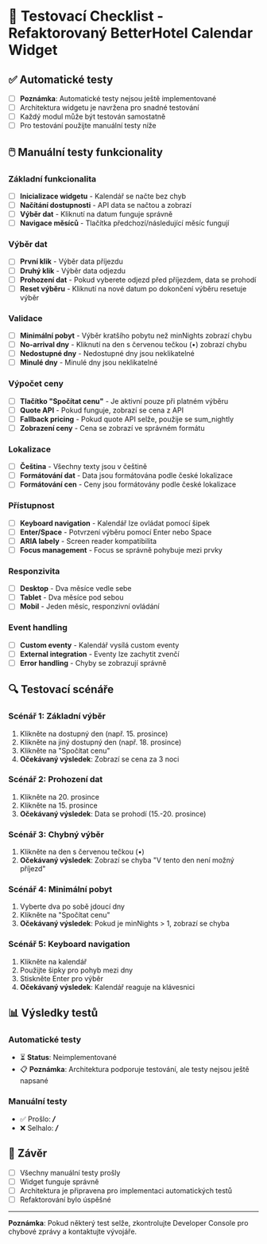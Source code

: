 # 🧪 Testovací Checklist - Refaktorovaný BetterHotel Calendar Widget

## ✅ Automatické testy
- [ ] **Poznámka**: Automatické testy nejsou ještě implementované
- [ ] Architektura widgetu je navržena pro snadné testování
- [ ] Každý modul může být testován samostatně
- [ ] Pro testování použijte manuální testy níže

## 🖱️ Manuální testy funkcionality

### Základní funkcionalita
- [ ] **Inicializace widgetu** - Kalendář se načte bez chyb
- [ ] **Načítání dostupnosti** - API data se načtou a zobrazí
- [ ] **Výběr dat** - Kliknutí na datum funguje správně
- [ ] **Navigace měsíců** - Tlačítka předchozí/následující měsíc fungují

### Výběr dat
- [ ] **První klik** - Výběr data příjezdu
- [ ] **Druhý klik** - Výběr data odjezdu
- [ ] **Prohození dat** - Pokud vyberete odjezd před příjezdem, data se prohodí
- [ ] **Reset výběru** - Kliknutí na nové datum po dokončení výběru resetuje výběr

### Validace
- [ ] **Minimální pobyt** - Výběr kratšího pobytu než minNights zobrazí chybu
- [ ] **No-arrival dny** - Kliknutí na den s červenou tečkou (•) zobrazí chybu
- [ ] **Nedostupné dny** - Nedostupné dny jsou neklikatelné
- [ ] **Minulé dny** - Minulé dny jsou neklikatelné

### Výpočet ceny
- [ ] **Tlačítko "Spočítat cenu"** - Je aktivní pouze při platném výběru
- [ ] **Quote API** - Pokud funguje, zobrazí se cena z API
- [ ] **Fallback pricing** - Pokud quote API selže, použije se sum_nightly
- [ ] **Zobrazení ceny** - Cena se zobrazí ve správném formátu

### Lokalizace
- [ ] **Čeština** - Všechny texty jsou v češtině
- [ ] **Formátování dat** - Data jsou formátována podle české lokalizace
- [ ] **Formátování cen** - Ceny jsou formátovány podle české lokalizace

### Přístupnost
- [ ] **Keyboard navigation** - Kalendář lze ovládat pomocí šipek
- [ ] **Enter/Space** - Potvrzení výběru pomocí Enter nebo Space
- [ ] **ARIA labely** - Screen reader kompatibilita
- [ ] **Focus management** - Focus se správně pohybuje mezi prvky

### Responzivita
- [ ] **Desktop** - Dva měsíce vedle sebe
- [ ] **Tablet** - Dva měsíce pod sebou
- [ ] **Mobil** - Jeden měsíc, responzivní ovládání

### Event handling
- [ ] **Custom eventy** - Kalendář vysílá custom eventy
- [ ] **External integration** - Eventy lze zachytit zvenčí
- [ ] **Error handling** - Chyby se zobrazují správně

## 🔍 Testovací scénáře

### Scénář 1: Základní výběr
1. Klikněte na dostupný den (např. 15. prosince)
2. Klikněte na jiný dostupný den (např. 18. prosince)
3. Klikněte na "Spočítat cenu"
4. **Očekávaný výsledek**: Zobrazí se cena za 3 noci

### Scénář 2: Prohození dat
1. Klikněte na 20. prosince
2. Klikněte na 15. prosince
3. **Očekávaný výsledek**: Data se prohodí (15.-20. prosince)

### Scénář 3: Chybný výběr
1. Klikněte na den s červenou tečkou (•)
2. **Očekávaný výsledek**: Zobrazí se chyba "V tento den není možný příjezd"

### Scénář 4: Minimální pobyt
1. Vyberte dva po sobě jdoucí dny
2. Klikněte na "Spočítat cenu"
3. **Očekávaný výsledek**: Pokud je minNights > 1, zobrazí se chyba

### Scénář 5: Keyboard navigation
1. Klikněte na kalendář
2. Použijte šipky pro pohyb mezi dny
3. Stiskněte Enter pro výběr
4. **Očekávaný výsledek**: Kalendář reaguje na klávesnici

## 📊 Výsledky testů

### Automatické testy
- ⏳ **Status**: Neimplementované
- 📋 **Poznámka**: Architektura podporuje testování, ale testy nejsou ještě napsané

### Manuální testy
- ✅ Prošlo: ___/___
- ❌ Selhalo: ___/___

## 🎯 Závěr
- [ ] Všechny manuální testy prošly
- [ ] Widget funguje správně
- [ ] Architektura je připravena pro implementaci automatických testů
- [ ] Refaktorování bylo úspěšné

---

**Poznámka**: Pokud některý test selže, zkontrolujte Developer Console pro chybové zprávy a kontaktujte vývojáře.
